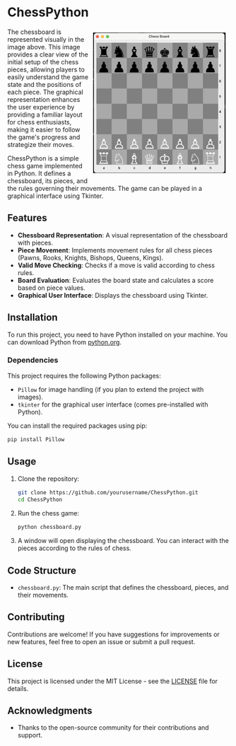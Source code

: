 # ChessPython
<div style="float: right; margin: 10px;">
   <img src="board.png" alt="Chess Board" width="300">
</div>
The chessboard is represented visually in the image above. This image provides a clear view of the initial setup of the chess pieces, allowing players to easily understand the game state and the positions of each piece. The graphical representation enhances the user experience by providing a familiar layout for chess enthusiasts, making it easier to follow the game's progress and strategize their moves.

ChessPython is a simple chess game implemented in Python. It defines a chessboard, its pieces, and the rules governing their movements. The game can be played in a graphical interface using Tkinter.

## Features

- **Chessboard Representation**: A visual representation of the chessboard with pieces.
- **Piece Movement**: Implements movement rules for all chess pieces (Pawns, Rooks, Knights, Bishops, Queens, Kings).
- **Valid Move Checking**: Checks if a move is valid according to chess rules.
- **Board Evaluation**: Evaluates the board state and calculates a score based on piece values.
- **Graphical User Interface**: Displays the chessboard using Tkinter.

## Installation

To run this project, you need to have Python installed on your machine. You can download Python from [python.org](https://www.python.org/downloads/).

### Dependencies

This project requires the following Python packages:

- `Pillow` for image handling (if you plan to extend the project with images).
- `tkinter` for the graphical user interface (comes pre-installed with Python).

You can install the required packages using pip:

```bash
pip install Pillow
```

## Usage

1. Clone the repository:

   ```bash
   git clone https://github.com/yourusername/ChessPython.git
   cd ChessPython
   ```

2. Run the chess game:

   ```bash
   python chessboard.py
   ```

3. A window will open displaying the chessboard. You can interact with the pieces according to the rules of chess.

## Code Structure

- `chessboard.py`: The main script that defines the chessboard, pieces, and their movements.

## Contributing

Contributions are welcome! If you have suggestions for improvements or new features, feel free to open an issue or submit a pull request.

## License

This project is licensed under the MIT License - see the [LICENSE](LICENSE) file for details.

## Acknowledgments

- Thanks to the open-source community for their contributions and support.